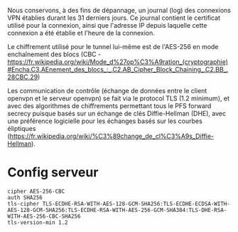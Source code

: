 <!-- TITLE: Specifications du VPN-->
<!-- SUBTITLE: À des fins de dépannage ou a titre informatif -->

Nous conservons, à des fins de dépannage, un journal (log) des connexions VPN établies durant les 31 derniers jours. Ce journal contient le certificat utilisé pour la connexion, ainsi que l'adresse IP depuis laquelle cette connexion a été établie et l'heure de la connexion.

Le chiffrement utilisé pour le tunnel lui-même est de l'AES-256 en mode enchaînement des blocs (CBC - https://fr.wikipedia.org/wiki/Mode_d%27op%C3%A9ration_(cryptographie)#Encha.C3.AEnement_des_blocs_:_.C2.AB_Cipher_Block_Chaining_.C2.BB_.28CBC.29)

Les communication de contrôle (échange de données entre le client openvpn et le serveur openvpn) se fait via le protocol TLS (1.2 minimum), et avec des algorithmes de chiffrements permettant tous le PFS forward secrecy puisque basés sur un échange de clés Diffie-Hellman (DHE), avec une préférence logicielle pour les échanges basés sur les courbes éliptiques (https://fr.wikipedia.org/wiki/%C3%89change_de_cl%C3%A9s_Diffie-Hellman).

# Config serveur

```
cipher AES-256-CBC
auth SHA256
tls-cipher TLS-ECDHE-RSA-WITH-AES-128-GCM-SHA256:TLS-ECDHE-ECDSA-WITH-AES-128-GCM-SHA256:TLS-ECDHE-RSA-WITH-AES-256-GCM-SHA384:TLS-DHE-RSA-WITH-AES-256-CBC-SHA256
tls-version-min 1.2
```
